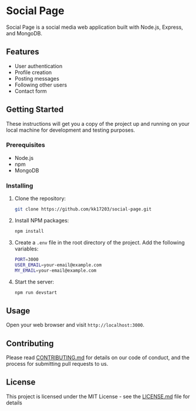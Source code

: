# Social Page

Social Page is a social media web application built with Node.js, Express, and MongoDB.

## Features

-   User authentication
-   Profile creation
-   Posting messages
-   Following other users
-   Contact form

## Getting Started

These instructions will get you a copy of the project up and running on your local machine for development and testing purposes.

### Prerequisites

-   Node.js
-   npm
-   MongoDB

### Installing

1. Clone the repository:
    ```sh
    git clone https://github.com/kk17203/social-page.git
    ```
2. Install NPM packages:
    ```sh
    npm install
    ```
3. Create a `.env` file in the root directory of the project. Add the following variables:
    ```sh
    PORT=3000
    USER_EMAIL=your-email@example.com
    MY_EMAIL=your-email@example.com
    ```
4. Start the server:
    ```sh
    npm run devstart
    ```

## Usage

Open your web browser and visit `http://localhost:3000`.

## Contributing

Please read [CONTRIBUTING.md](CONTRIBUTING.md) for details on our code of conduct, and the process for submitting pull requests to us.

## License

This project is licensed under the MIT License - see the [LICENSE.md](LICENSE.md) file for details
